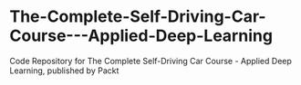


# The-Complete-Self-Driving-Car-Course---Applied-Deep-Learning
Code Repository for The Complete Self-Driving Car Course - Applied Deep Learning, published by Packt
